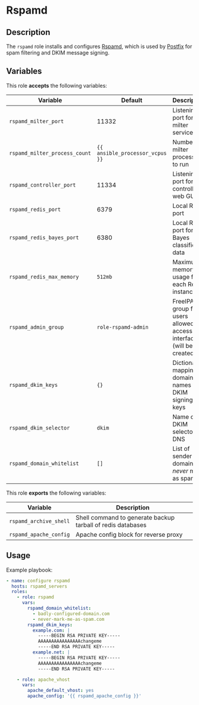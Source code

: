 Rspamd
======

Description
-----------

The `rspamd` role installs and configures [Rspamd](https://rspamd.com/), which
is used by [Postfix](../postfix_server/) for spam filtering and DKIM message
signing.

Variables
---------

This role **accepts** the following variables:

Variable                      | Default                         | Description
------------------------------|---------------------------------|------------
`rspamd_milter_port`          | 11332                           | Listening port for milter service
`rspamd_milter_process_count` | `{{ ansible_processor_vcpus }}` | Number of milter processes to run
`rspamd_controller_port`      | 11334                           | Listening port for controller / web GUI
`rspamd_redis_port`           | 6379                            | Local Redis port
`rspamd_redis_bayes_port`     | 6380                            | Local Redis port for Bayes classifier data
`rspamd_redis_max_memory`     | `512mb`                         | Maximum memory usage for each Redis instance
`rspamd_admin_group`          | `role-rspamd-admin`             | FreeIPA group for users allowed to access web interface (will be created)
`rspamd_dkim_keys`            | `{}`                            | Dictionary mapping domain names to DKIM signing keys
`rspamd_dkim_selector`        | `dkim`                          | Name of DKIM selector in DNS
`rspamd_domain_whitelist`     | `[]`                            | List of sender domains to _never_ mark as spam


This role **exports** the following variables:

Variable               | Description
-----------------------|------------
`rspamd_archive_shell` | Shell command to generate backup tarball of redis databases
`rspamd_apache_config` | Apache config block for reverse proxy

Usage
-----

Example playbook:

````yaml
- name: configure rspamd
  hosts: rspamd_servers
  roles:
    - role: rspamd
      vars:
        rspamd_domain_whitelist:
          - badly-configured-domain.com
          - never-mark-me-as-spam.com
        rspamd_dkim_keys:
          example.com: |
            -----BEGIN RSA PRIVATE KEY-----
            AAAAAAAAAAAAAAAAchangeme
            -----END RSA PRIVATE KEY-----
          example.net: |
            -----BEGIN RSA PRIVATE KEY-----
            AAAAAAAAAAAAAAAAchangeme
            -----END RSA PRIVATE KEY-----

    - role: apache_vhost
      vars:
        apache_default_vhost: yes
        apache_config: '{{ rspamd_apache_config }}'
````
